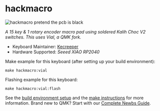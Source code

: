 # hackmacro

![hackmacro](https://i.imgur.com/Rx6hQ4E.png)
pretend the pcb is black

*A 15 key & 1 rotary encoder macro pad using soldered Kalih Choc V2 switches. This uses Vial, a QMK fork.*

* Keyboard Maintainer: [Kecreeper](https://github.com/Kecreeper)
* Hardware Supported: *Seeed XIAO RP2040*

Make example for this keyboard (after setting up your build environment):

    make hackmacro:vial

Flashing example for this keyboard:

    make hackmacro:vial:flash

See the [build environment setup](https://docs.qmk.fm/#/getting_started_build_tools) and the [make instructions](https://docs.qmk.fm/#/getting_started_make_guide) for more information. Brand new to QMK? Start with our [Complete Newbs Guide](https://docs.qmk.fm/#/newbs).